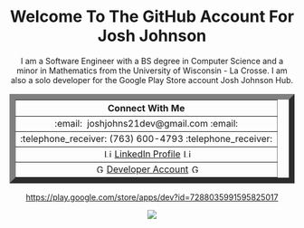 <h1 align='center'>Welcome To The GitHub Account For Josh Johnson</h1>

<div align='center'>

<p>I am a Software Engineer with a BS degree in Computer Science and a minor in Mathematics from the University of Wisconsin - La Crosse. I am also a solo developer for the Google Play Store account Josh Johnson Hub.</p>
 
<table border='10'>
 <tr>
    <th>Connect With Me</th>
 </tr>
 <tr>
    <td align='center'>:email: &nbsp;joshjohns21dev@gmail.com :email:</td>
 </tr>
 <tr>
  <td align='center'>:telephone_receiver: (763) 600-4793 :telephone_receiver:</td>
 </tr>
 <tr>
  <td align='center'>&nbsp;<image src="https://upload.wikimedia.org/wikipedia/commons/thumb/c/ca/LinkedIn_logo_initials.png/640px-LinkedIn_logo_initials.png" alt="LinkedIn logo" width="15" height="15" />&nbsp;<a href='https://www.linkedin.com/in/josh-johnson/'>LinkedIn Profile</a> <image src="https://upload.wikimedia.org/wikipedia/commons/thumb/c/ca/LinkedIn_logo_initials.png/640px-LinkedIn_logo_initials.png" alt="LinkedIn logo" width="15" height="15" /></td>
 </tr>
 <tr>
  <td align='center'>&nbsp;<image src="https://cdn.freebiesupply.com/logos/large/2x/google-play-store-logo-png-transparent.png" alt="Google Play Store logo" width="15" height="15" />&nbsp;<a href='https://play.google.com/store/apps/dev?id=7288035991595825017'>Developer Account</a> <image src="https://cdn.freebiesupply.com/logos/large/2x/google-play-store-logo-png-transparent.png" alt="Google Play Store logo" width="15" height="15" /></td>
 </tr>
</table>


https://play.google.com/store/apps/dev?id=7288035991595825017

<image src='https://github.com/JoshMJohnson/Portfolio-Josh-Johnson/blob/main/Portfolio_Assets/project_timeline.png' />

</div>

<!--
Here are some ideas to get you started:

- 🔭 I’m currently working on ...
- 🌱 I’m currently learning ...
- 👯 I’m looking to collaborate on ...
- 🤔 I’m looking for help with ...
- 💬 Ask me about ...
- 📫 How to reach me: ...
- 😄 Pronouns: ...
- ⚡ Fun fact: ...
-->
